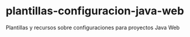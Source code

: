 # plantillas-configuracion-java-web
Plantillas y recursos sobre configuraciones para proyectos Java Web
